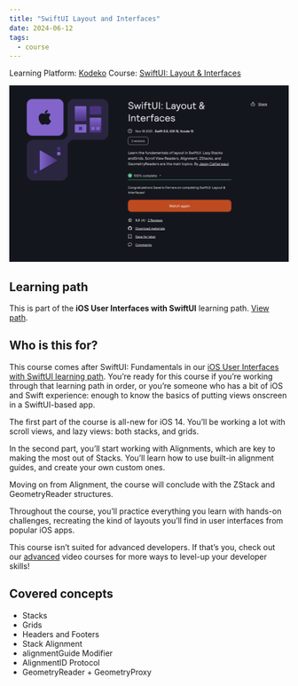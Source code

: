 ```yaml
---
title: "SwiftUI Layout and Interfaces"
date: 2024-06-12
tags:
  - course
---
```

Learning Platform: [Kodeko](https://www.kodeco.com/)
Course: [SwiftUI: Layout & Interfaces](https://www.kodeco.com/28684964-swiftui-layout-interfaces)

<!-- truncate -->

![Icon](certificate-swiftui-layout-and-interfaces.png)

## Learning path

This is part of the **iOS User Interfaces with SwiftUI** learning path. [View path](https://www.kodeco.com/ios/paths/iosuserinterface).

## Who is this for?

This course comes after SwiftUI: Fundamentals in our [iOS User Interfaces with SwiftUI learning path](https://www.kodeco.com/ios/paths/iosuserinterface). You’re ready for this course if you’re working through that learning path in order, or you’re someone who has a bit of iOS and Swift experience: enough to know the basics of putting views onscreen in a SwiftUI-based app.

The first part of the course is all-new for iOS 14. You’ll be working a lot with scroll views, and lazy views: both stacks, and grids.

In the second part, you’ll start working with Alignments, which are key to making the most out of Stacks. You’ll learn how to use built-in alignment guides, and create your own custom ones.

Moving on from Alignment, the course will conclude with the ZStack and GeometryReader structures.

Throughout the course, you’ll practice everything you learn with hands-on challenges, recreating the kind of layouts you’ll find in user interfaces from popular iOS apps.

This course isn’t suited for advanced developers. If that’s you, check out our [advanced](https://www.kodeco.com/library?domain_ids%5B%5D=1&content_types%5B%5D=collection&difficulties%5B%5D=advanced) video courses for more ways to level-up your developer skills!

## Covered concepts

- Stacks
- Grids
- Headers and Footers
- Stack Alignment
- alignmentGuide Modifier
- AlignmentID Protocol
- GeometryReader + GeometryProxy

